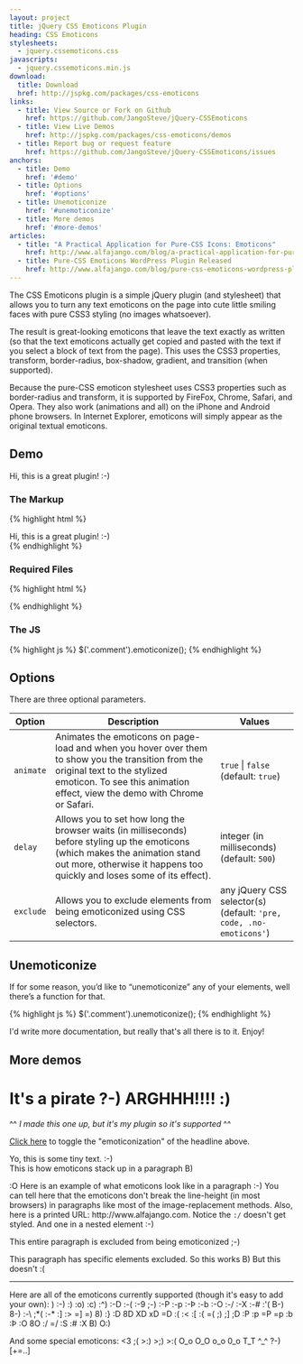 ```yaml
---
layout: project
title: jQuery CSS Emoticons Plugin
heading: CSS Emoticons
stylesheets:
  - jquery.cssemoticons.css
javascripts:
  - jquery.cssemoticons.min.js
download:
  title: Download
  href: http://jspkg.com/packages/css-emoticons
links:
  - title: View Source or Fork on Github
    href: https://github.com/JangoSteve/jQuery-CSSEmoticons
  - title: View Live Demos
    href: http://jspkg.com/packages/css-emoticons/demos
  - title: Report bug or request feature
    href: https://github.com/JangoSteve/jQuery-CSSEmoticons/issues
anchors:
  - title: Demo
    href: '#demo'
  - title: Options
    href: '#options'
  - title: Unemoticonize
    href: '#unemoticonize'
  - title: More demos
    href: '#more-demos'
articles:
  - title: "A Practical Application for Pure-CSS Icons: Emoticons"
    href: http://www.alfajango.com/blog/a-practical-application-for-pure-css-icons-emoticons
  - title: Pure-CSS Emoticons WordPress Plugin Released
    href: http://www.alfajango.com/blog/pure-css-emoticons-wordpress-plugin-released/
---
```


The CSS Emoticons plugin is a simple jQuery plugin (and stylesheet) that allows you to turn any text emoticons on the page into cute little smiling faces with pure CSS3 styling (no images whatsoever).

The result is great-looking emoticons that leave the text exactly as written (so that the text emoticons actually get copied and pasted with the text if you select a block of text from the page). This uses the CSS3 properties, transform, border-radius, box-shadow, gradient, and transition (when supported).

Because the pure-CSS emoticon stylesheet uses CSS3 properties such as border-radius and transform, it is supported by FireFox, Chrome, Safari, and Opera. They also work (animations and all) on the iPhone and Android phone browsers. In Internet Explorer, emoticons will simply appear as the original textual emoticons.

<span id="demo"></span>

## Demo

<div class="comment">
  Hi, this is a great plugin! :-)
</div>

<script type="text/javascript">
  $('.comment').emoticonize();
</script>

### The Markup

{% highlight html %}
<div class="comment">
  Hi, this is a great plugin! :-)
</div>
{% endhighlight %}

### Required Files

{% highlight html %}
<link href="stylesheets/jquery.cssemoticons.css" media="screen" rel="stylesheet" type="text/css" />
<script src="javascripts/jquery.js" type="text/javascript"></script>
<script src="javascripts/jquery.cssemoticons.js" type="text/javascript"></script>
{% endhighlight %}

### The JS

{% highlight js %}
$('.comment').emoticonize();
{% endhighlight %}

<span id="options"></span>

## Options

There are three optional parameters.

<table>
  <thead>
  <tr>
  <th>Option</th>
  <th>Description</th>
  <th>Values</th>
  </tr>
  </thead>
  <tbody>
  <tr>
  <td><code>animate</code></td>
  <td>Animates the emoticons on page-load and when you hover over them to show you the transition from the original text to the stylized emoticon. To see this animation effect, view the demo with Chrome or Safari.</td>
  <td><code>true</code> | <code>false</code><br />(default: <code>true</code>)</td>
  </tr>
  <tr>
  <td><code>delay</code></td>
  <td>Allows you to set how long the browser waits (in milliseconds) before styling up the emoticons (which makes the animation stand out more, otherwise it happens too quickly and loses some of its effect).</td>
  <td>integer (in milliseconds)<br />(default: <code>500</code>)</td>
  </tr>
  <tr>
  <td><code>exclude</code></td>
  <td>Allows you to exclude elements from being emoticonized using CSS selectors.</td>
  <td>any jQuery CSS selector(s)<br />(default: <code>'pre, code, .no-emoticons'</code>)</td>
  </tr>
</table>

<span id="unemoticonize"></span>

## Unemoticonize

If for some reason, you’d like to “unemoticonize” any of your elements, well there’s a function for that.

{% highlight js %}
$('.comment').unemoticonize();
{% endhighlight %}

I'd write more documentation, but really that's all there is to it. Enjoy!

<span id="more-demos"></span>

## More demos

<h1 class="text" id="large">
 It's a pirate ?-) ARGHHH!!!! :)
</h1>
<p>^^ <i>I made this one up, but it's my plugin so it's supported</i> ^^</p>
<p><a href="#" id="toggle-headline">Click here</a> to toggle the "emoticonization" of the headline above.</p>
<p class="text" id="small">
 Yo, this is some tiny text. :-)<br />
 This is how emoticons stack up in a paragraph B)
</p>
<p class="text wrapped" id="regular">:O
 Here is an example of what emoticons look like in a paragraph :-) You can tell here that the emoticons don't break the line-height (in most browsers) in paragraphs like most of the image-replacement methods.
 Also, here is a printed URL: http://www.alfajango.com. Notice the <code>:/</code> doesn't get styled. And one in a nested element
 <span>:-)</span>
</p>
<p class="text no-emoticons">
 This entire paragraph is excluded from being emoticonized ;-)
</p>
<p class="text">
 This paragraph has specific elements excluded. So this works B) <span class="no-emoticons">But this doesn't :(</span>
</p>
<hr />
<p class="text" id="regular">
 Here are all of the emoticons currently supported (though it's easy to add your own):
)
 :-) :) :o) :c) :^) :-D :-( :-9 ;-) :-P :-p :-Þ :-b :-O :-/ :-X :-# :'( B-) 8-) :-\ ;*( :-*
  :] :&gt; =] =) 8) :} :D 8D XD xD =D :( :&lt; :[ :{ =( ;) ;] ;D :P :p =P =p :b :Þ :O 8O :/ =/ :S :# :X B) O:)
</p>
<p class="text" id="regular">
 And some special emoticons: &lt;3 ;( &gt;:) &gt;;) &gt;:( O_o O_O o_o 0_o T_T ^_^ ?-) [+=..]
</p>

<script type="text/javascript">
$('.text').emoticonize({
  //delay: 800,
  //animate: false,
  //exclude: 'pre, code, .no-emoticons'
});
$('#toggle-headline').toggle(
  function(){
    $('#large').unemoticonize({
      //delay: 800,
      //animate: false
    })
  },
  function(){
    $('#large').emoticonize({
      //delay: 800,
      //animate: false
    })
  }
);
</script>
